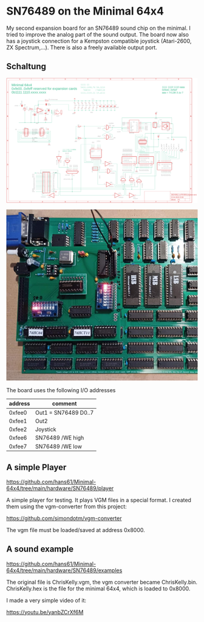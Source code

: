 # SN76489 on the Minimal 64x4

My second expansion board for an SN76489 sound chip on the minimal.
I tried to improve the analog part of the sound output.
The board now also has a joystick connection for a Kempston compatible joystick (Atari-2600, ZX Spectrum,...).
There is also a freely available output port.

## Schaltung
![schematic](eagle/20240511-sn76489-kempton-ver1.sch.png)


![first board](eagle/test-board.jpg)

The board uses the following I/O addresses

| address | comment              |
|---------|----------------------|
| 0xfee0  | Out1 = SN76489 D0..7 |
| 0xfee1  | Out2                 |
| 0xfee2  | Joystick             |
| 0xfee6  | SN76489 /WE high     |
| 0xfee7  | SN76489 /WE low      |

## A simple Player

https://github.com/hans61/Minimal-64x4/tree/main/hardware/SN76489/player

A simple player for testing. It plays VGM files in a special format.
I created them using the vgm-converter from this project:

https://github.com/simondotm/vgm-converter

The vgm file must be loaded/saved at address 0x8000.

## A sound example

https://github.com/hans61/Minimal-64x4/tree/main/hardware/SN76489/examples

The original file is ChrisKelly.vgm, the vgm converter became ChrisKelly.bin.
ChrisKelly.hex is the file for the minimal 64x4, which is loaded to 0x8000.

I made a very simple video of it:

https://youtu.be/yanbZCrXf6M